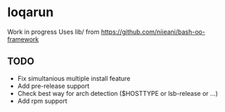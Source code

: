 # loqarun
Work in progress
Uses lib/ from https://github.com/niieani/bash-oo-framework

## TODO
- Fix simultanious multiple install feature
- Add pre-release support
- Check best way for arch detection ($HOSTTYPE or lsb-release or ...)
- Add rpm support
